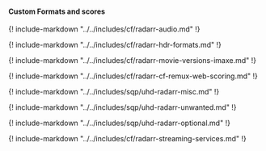#### Custom Formats and scores

{! include-markdown "../../includes/cf/radarr-audio.md" !}

{! include-markdown "../../includes/cf/radarr-hdr-formats.md" !}

{! include-markdown "../../includes/cf/radarr-movie-versions-imaxe.md" !}

{! include-markdown "../../includes/cf/radarr-cf-remux-web-scoring.md" !}

{! include-markdown "../../includes/sqp/uhd-radarr-misc.md" !}

{! include-markdown "../../includes/sqp/uhd-radarr-unwanted.md" !}

{! include-markdown "../../includes/sqp/uhd-radarr-optional.md" !}

{! include-markdown "../../includes/cf/radarr-streaming-services.md" !}
